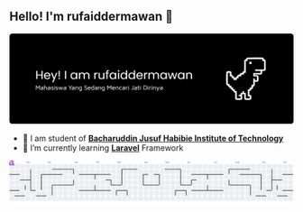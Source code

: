 ## Hello! I'm rufaiddermawan 👋

![rufaiddermawan](img/github-header-banner.png)
<!--
**rufaiddermawan/rufaiddermawan** is a ✨ _special_ ✨ repository because its `README.md` (this file) appears on your GitHub profile.

Here are some ideas to get you started:

- 🔭 I’m currently working on ...
- 🌱 I’m currently learning [**Laravel**](https)
- 👯 I’m looking to collaborate on ...
- 🤔 I’m looking for help with ...
- 💬 Ask me about ...
- 📫 How to reach me: ...
- 😄 Pronouns: ...
- ⚡ Fun fact: ...
-->
- 🔭 I am student of [**Bacharuddin Jusuf Habibie Institute of Technology**](https://ith.ac.id)
- 🌱 I’m currently learning [**Laravel**](https://laraver.com) Framework

<picture>
  <source media="(prefers-color-scheme: dark)" srcset="https://raw.githubusercontent.com/rufaiddermawan/rufaiddermawan/output/pacman-contribution-graph-dark.svg">
  <source media="(prefers-color-scheme: light)" srcset="https://raw.githubusercontent.com/rufaiddermawan/rufaiddermawan/output/pacman-contribution-graph.svg">
  <img alt="pacman contribution graph" src="https://raw.githubusercontent.com/rufaiddermawan/rufaiddermawan/output/pacman-contribution-graph.svg">
</picture>

###
